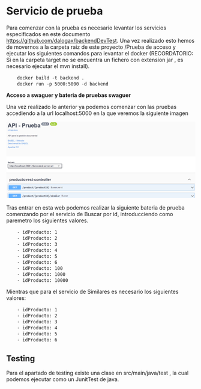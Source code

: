 # Servicio de prueba
Para comenzar con la prueba es necesario levantar los servicios especificados en este documento https://github.com/dalogax/backendDevTest.
Una vez realizado esto hemos de movernos  a la carpeta raiz de este proyecto /Prueba de acceso y ejecutar los siguientes comandos para levantar el docker (RECORDATORIO: Si en la carpeta target no se encuentra un fichero con extension jar , es necesario  ejecutar el mvn install).


```
	docker build -t backend .
	docker run -p 5000:5000 -d backend
```

**Acceso a swaguer y bateria de pruebas swaguer**

Una vez realizado lo anterior ya podemos comenzar con las pruebas accediendo a la url 
localhost:5000 en la que veremos la siguiente imagen


![Diagram](./src/main/resources/assets/swagguer.png "Swagguer")


Tras entrar en esta web podemos realizar la siguiente bateria de prueba comenzando por el servicio de Buscar por id, introducciendo como paremetro los siguientes valores.


		- idProducto: 1
		- idProducto: 2
		- idProducto: 3
		- idProducto: 4
		- idProducto: 5
		- idProducto: 6
		- idProducto: 100
		- idProducto: 1000
		- idProducto: 10000


Mientras que para el servicio de Similares es necesario los siguientes valores:



		- idProducto: 1
		- idProducto: 2
		- idProducto: 3
		- idProducto: 4
		- idProducto: 5
		- idProducto: 6	
		
## Testing 
Para el apartado de testing existe una clase en src/main/java/test , la cual podemos ejecutar como un JunitTest de java.



